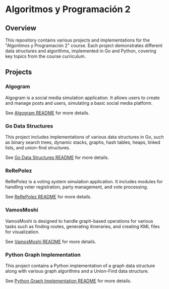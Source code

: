 # Algoritmos y Programación 2

## Overview
This repository contains various projects and implementations for the "Algoritmos y Programación 2" course. Each project demonstrates different data structures and algorithms, implemented in Go and Python, covering key topics from the course curriculum.

## Projects

### Algogram
Algogram is a social media simulation application. It allows users to create and manage posts and users, simulating a basic social media platform.

See [Algogram README](algogram/README.md) for more details.

### Go Data Structures
This project includes implementations of various data structures in Go, such as binary search trees, dynamic stacks, graphs, hash tables, heaps, linked lists, and union-find structures.

See [Go Data Structures README](go-data-structures/README.md) for more details.

### ReRePolez
ReRePolez is a voting system simulation application. It includes modules for handling voter registration, party management, and vote processing.

See [ReRePolez README](rerepolez/README.md) for more details.

### VamosMoshi
VamosMoshi is designed to handle graph-based operations for various tasks such as finding routes, generating itineraries, and creating KML files for visualization.

See [VamosMoshi README](vamosmoshi/README.md) for more details.

### Python Graph Implementation
This project contains a Python implementation of a graph data structure along with various graph algorithms and a Union-Find data structure.

See [Python Graph Implementation README](graph-py/README.md) for more details.
